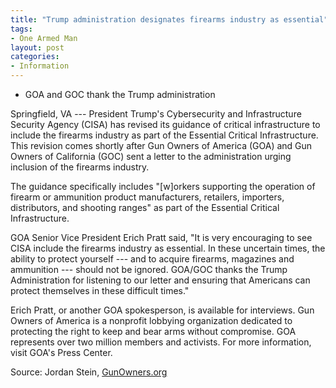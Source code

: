 ```yaml
---
title: "Trump administration designates firearms industry as essential"
tags:
- One Armed Man
layout: post
categories:
- Information
---
```


- GOA and GOC thank the Trump administration

Springfield, VA --- President Trump's Cybersecurity and Infrastructure Security Agency (CISA) has revised its guidance of critical infrastructure to include the firearms industry as part of the Essential Critical Infrastructure. This revision comes shortly after Gun Owners of America (GOA) and Gun Owners of California (GOC) sent a letter to the administration urging inclusion of the firearms industry.

The guidance specifically includes "\[w\]orkers supporting the operation of firearm or ammunition product manufacturers, retailers, importers, distributors, and shooting ranges" as part of the Essential Critical Infrastructure.

GOA Senior Vice President Erich Pratt said, "It is very encouraging to see CISA include the firearms industry as essential. In these uncertain times, the ability to protect yourself --- and to acquire firearms, magazines and ammunition --- should not be ignored. GOA/GOC thanks the Trump Administration for listening to our letter and ensuring that Americans can protect themselves in these difficult times."

Erich Pratt, or another GOA spokesperson, is available for interviews. Gun Owners of America is a nonprofit lobbying organization dedicated to protecting the right to keep and bear arms without compromise. GOA represents over two million members and activists. For more information, visit GOA's Press Center.

Source: Jordan Stein, [GunOwners.org](https://gunowners.org/breaking-goa-and-goc-thank-the-trump-administration-for-designating-firearms-industry-as-essential/)